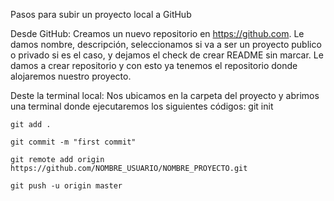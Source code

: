 Pasos para subir un proyecto local a GitHub

Desde GitHub:
  Creamos un nuevo repositorio en https://github.com. Le damos nombre, descripción, seleccionamos si va a ser un proyecto publico o privado si es el caso, y dejamos el check de crear README sin marcar. Le damos a crear repositorio y con esto ya tenemos el repositorio donde alojaremos nuestro proyecto.

 Deste la terminal local:
  Nos ubicamos en la carpeta del proyecto y abrimos una terminal donde ejecutaremos los siguientes códigos:
    git init
	
	git add .

	git commit -m "first commit"

	git remote add origin https://github.com/NOMBRE_USUARIO/NOMBRE_PROYECTO.git

	git push -u origin master
